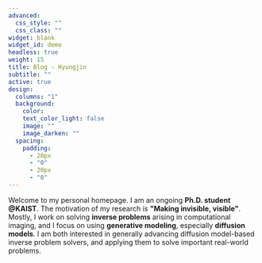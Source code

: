 ```yaml
---
advanced:
  css_style: ""
  css_class: ""
widget: blank
widget_id: demo
headless: true
weight: 15
title: Blog - Hyungjin
subtitle: ""
active: true
design:
  columns: "1"
  background:
    color: 
    text_color_light: false
    image: ""
    image_darken: ""
  spacing:
    padding:
      - 20px
      - "0"
      - 20px
      - "0"
---
```

<!-- ## 📚 Welcome to my Homepage -->

Welcome to my personal homepage. I am an ongoing **Ph.D. student @KAIST**. The motivation of my research is **"Making invisible, visible"**. Mostly, I work on solving **inverse problems** arising in computational imaging, and I focus on using **generative modeling**, especially **diffusion models**. I am both interested in generally advancing diffusion model-based inverse problem solvers, and applying them to solve important real-world problems.